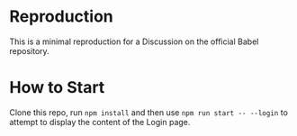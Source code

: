 # Reproduction 

This is a minimal reproduction for a Discussion on the official Babel repository.

# How to Start 

Clone this repo, run `npm install` and then use `npm run start -- --login` to attempt to display the content of the Login page. 